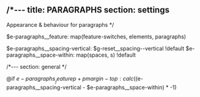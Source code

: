 /*---
title: PARAGRAPHS
section: settings
---
Appearance & behaviour for paragraphs
*/

$e-paragraphs__feature: map(feature-switches, elements, paragraphs)

$e-paragraphs__spacing-vertical: $g-reset__spacing--vertical !default
$e-paragraphs__space-within: map(spaces, s) !default

/*---
section: general
*/

@if $e-paragraphs__feature
  p + p
    margin-top: calc(($e-paragraphs__spacing-vertical - $e-paragraphs__space-within) * -1)
